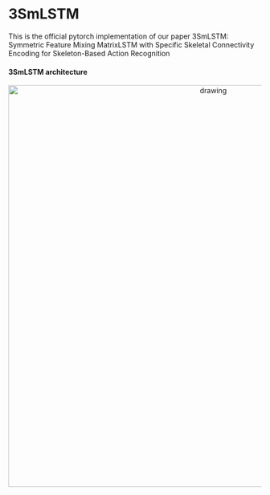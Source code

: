 # 3SmLSTM
This is the official pytorch implementation of our paper 3SmLSTM: Symmetric Feature Mixing MatrixLSTM with Specific Skeletal Connectivity Encoding for Skeleton-Based Action Recognition

####  3SmLSTM architecture
<p align="center">
   <img src="hyperformer.png" alt="drawing" width="800"/>
</p>
